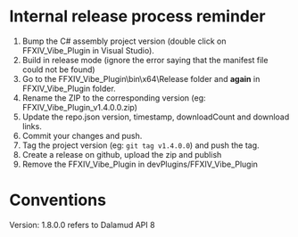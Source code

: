 # Internal release process reminder
1. Bump the C# assembly project version (double click on FFXIV\_Vibe\_Plugin in Visual Studio).
2. Build in release mode (ignore the error saying that the manifest file could not be found)
3. Go to the FFXIV\_Vibe\_Plugin\bin\x64\Release folder and **again** in FFXIV\_Vibe\_Plugin folder.
4. Rename the ZIP to the corresponding version (eg: FFXIV\_Vibe\_Plugin\_v1.4.0.0.zip)
5. Update the repo.json version, timestamp, downloadCount and download links. 
6. Commit your changes and push.
7. Tag the project version (eg: `git tag v1.4.0.0`) and push the tag.
8. Create a release on github, upload the zip and publish
9. Remove the FFXIV\_Vibe\_Plugin in devPlugins/FFXIV\_Vibe\_Plugin


# Conventions

Version: 1.8.0.0 refers to Dalamud API 8
